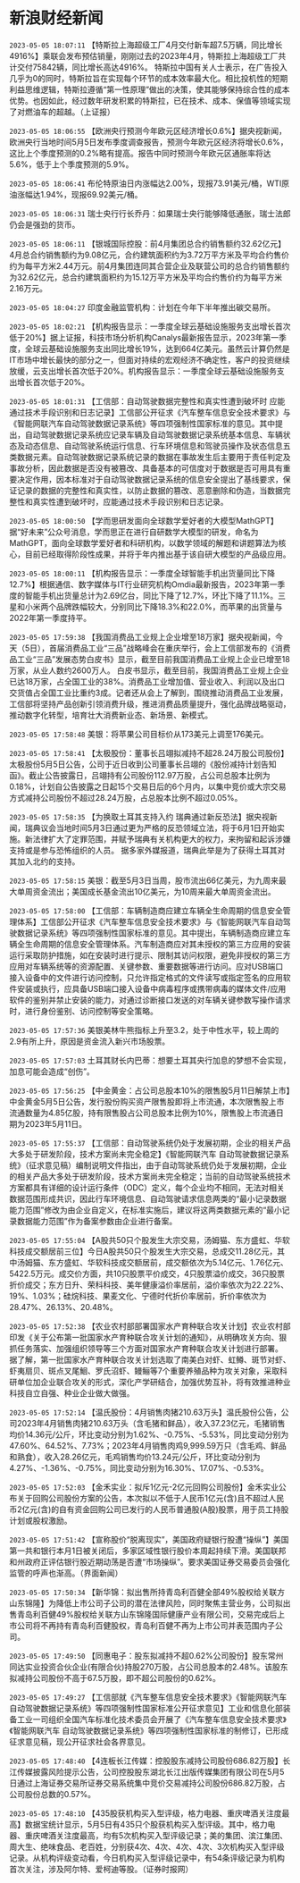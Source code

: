 # 新浪财经新闻
`2023-05-05 18:07:11` 【特斯拉上海超级工厂4月交付新车超7.5万辆，同比增长4916%】乘联会发布预估销量，刚刚过去的2023年4月，特斯拉上海超级工厂共计交付75842辆，同比增长高达4916%。 特斯拉中国有关人士表示，在广告投入几乎为0的同时，特斯拉旨在实现每个环节的成本效率最大化。相比投机性的短期利益思维逻辑，特斯拉遵循“第一性原理”做出的决策，使其能够保持综合性的成本优势。也因如此，经过数年研发积累的特斯拉，已在技术、成本、保值等领域实现了对燃油车的超越。（上证报）

`2023-05-05 18:06:55` 【欧洲央行预测今年欧元区经济增长0.6%】据央视新闻，欧洲央行当地时间5月5日发布季度调查报告，预测今年欧元区经济将增长0.6%，这比上个季度预测的0.2%略有提高。报告中同时预测今年欧元区通胀率将达5.6%，低于上个季度预测的5.9%。

`2023-05-05 18:06:41` 布伦特原油日内涨幅达2.00%，现报73.91美元/桶，WTI原油涨幅达1.94%，现报69.92美元/桶。

`2023-05-05 18:06:31` 瑞士央行行长乔丹：如果瑞士央行能够降低通胀，瑞士法郎仍会是强劲的货币。

`2023-05-05 18:06:11` 【银城国际控股：前4月集团总合约销售额约32.62亿元】4月总合约销售额约为9.08亿元，合约建筑面积约为3.72万平方米及平均合约售价约为每平方米2.44万元。前4月集团连同其合营企业及联营公司的总合约销售额约为32.62亿元，总合约建筑面积约为15.12万平方米及平均合约售价约为每平方米2.16万元。

`2023-05-05 18:04:27` 印度金融监管机构：计划在今年下半年推出碳交易所。

`2023-05-05 18:02:21` 【机构报告显示：一季度全球云基础设施服务支出增长首次低于20%】据上证报，科技市场分析机构Canalys最新报告显示，2023年第一季度，全球云基础设施服务支出同比增长19%，达到664亿美元。虽然云计算仍然是IT市场中增长最快的部分之一，但面对持续的宏观经济不确定性，客户的投资继续放缓，云支出增长首次低于20%。机构报告显示：一季度全球云基础设施服务支出增长首次低于20%。

`2023-05-05 18:01:31` 【工信部：自动驾驶数据完整性和真实性遭到破坏时 应能通过技术手段识别和日志记录】工信部公开征求《汽车整车信息安全技术要求》与《智能网联汽车自动驾驶数据记录系统》等四项强制性国家标准的意见。其中提出，自动驾驶数据记录系统应记录车辆及自动驾驶数据记录系统基本信息、车辆状态及动态信息、自动驾驶系统运行信息、行车环境信息和驾驶员操作及状态信息五类数据元素。自动驾驶数据记录系统记录的数据在事故发生后主要用于责任判定及事故分析，因此数据是否没有被篡改、具备基本的可信度对于数据是否可用具有重要决定作用，因本标准对于自动驾驶数据记录系统的信息安全提出了基线要求，保证记录的数据的完整性和真实性，以防止数据的篡改、恶意删除和伪造，当数据完整性和真实性遭到破坏时，应能通过技术手段识别和日志记录。

`2023-05-05 18:00:50` 【学而思研发面向全球数学爱好者的大模型MathGPT】据“好未来”公众号消息，学而思正在进行自研数学大模型的研发，命名为MathGPT，面向全球数学爱好者和科研机构，以数学领域的解题和讲题算法为核心，目前已经取得阶段性成果，并将于年内推出基于该自研大模型的产品级应用。

`2023-05-05 18:00:11` 【机构报告显示：一季度全球智能手机出货量同比下降12.7%】根据通信、数字媒体与IT行业研究机构Omdia最新报告，2023年第一季度的智能手机出货量总计为2.69亿台，同比下降了12.7%，环比下降了11.1%。三星和小米两个品牌跌幅较大，分别同比下降18.3%和22.0%，而苹果的出货量与2022年第一季度持平。

`2023-05-05 17:59:38` 【我国消费品工业规上企业增至18万家】据央视新闻，今天（5日），首届消费品工业“三品”战略峰会在重庆举行，会上工信部发布的《消费品工业“三品”发展态势白皮书》显示，截至目前我国消费品工业规上企业已增至18万家，从业人数约2600万人。 白皮书显示，截至目前，我国消费品工业规上企业已达18万家，占全国工业的38%。消费品工业增加值、营业收入、利润以及出口交货值占全国工业比重约3成。记者还从会上了解到，围绕推动消费品工业发展，工信部将坚持产品创新引领消费升级，推进消费品质量提升，强化品牌战略驱动，推动数字化转型，培育壮大消费新业态、新场景、新模式。

`2023-05-05 17:58:48` 美银：将苹果公司目标价从173美元上调至176美元。

`2023-05-05 17:58:41` 【太极股份：董事长吕翊拟减持不超28.24万股公司股份】太极股份5月5日公告，公司于近日收到公司董事长吕翊的《股份减持计划告知函》。截止公告披露日，吕翊持有公司股份112.97万股，占公司总股本比例为0.18%，计划自公告披露之日起15个交易日后的6个月内，以集中竞价或大宗交易方式减持公司股份不超过28.24万股，占总股本比例不超过0.05%。

`2023-05-05 17:58:35` 【为换取土耳其支持入约 瑞典通过新反恐法】据央视新闻，瑞典议会当地时间5月3日通过更为严格的反恐领域立法，将于6月1日开始实施。新法律扩大了定罪范围，并赋予瑞典有关机构更大的权力，来拘留和起诉涉嫌支持或是参与恐怖组织的人员。 据多家外媒报道，瑞典此举是为了获得土耳其对其加入北约的支持。

`2023-05-05 17:58:15` 美银：截至5月3日当周，股市流出66亿美元，为九周来最大单周资金流出；美国成长基金流出10亿美元，为10周来最大单周资金流出。

`2023-05-05 17:58:00` 【工信部：车辆制造商应建立车辆全生命周期的信息安全管理体系】工信部公开征求《汽车整车信息安全技术要求》与《智能网联汽车自动驾驶数据记录系统》等四项强制性国家标准的意见。其中提出，车辆制造商应建立车辆全生命周期的信息安全管理体系。汽车制造商应对其未授权的第三方应用的安装运行采取防护措施，如在安装时进行提示、限制其访问权限，避免非授权的第三方应用对车辆系统等的资源配置、关键参数、重要数据等进行访问。应对USB端口接入设备中的文件进行访问控制，只允许指定格式的文件读写或指定签名的应用软件安装或执行，应具备USB端口接入设备中病毒程序或携带病毒的媒体文件/应用软件的鉴别并禁止安装的能力，对通过诊断接口发送的对车辆关键参数写操作请求时，进行身份鉴别、访问控制等安全策略。

`2023-05-05 17:57:36` 美银美林牛熊指标上升至3.2，处于中性水平，较上周的2.9有所上升，原因是资金流入新兴市场股票。

`2023-05-05 17:57:03` 土耳其财长内巴蒂：想要土耳其央行加息的梦想不会实现，加息可能会造成“创伤”。

`2023-05-05 17:56:25` 【中金黄金：占公司总股本10%的限售股5月11日解禁上市】中金黄金5月5日公告，发行股份购买资产限售股即将上市流通，本次限售股上市流通数量为4.85亿股，持有限售股占公司总股本比例为10%，限售股上市流通日期为2023年5月11日。

`2023-05-05 17:55:37` 【工信部：自动驾驶系统仍处于发展初期，企业的相关产品大多处于研发阶段，技术方案尚未完全稳定】《智能网联汽车 自动驾驶数据记录系统》（征求意见稿）编制说明文件指出，由于自动驾驶系统仍处于发展初期，企业的相关产品大多处于研发阶段，技术方案尚未完全稳定；当前的自动驾驶系统技术方案都具有详细的设计运行条件（ODC）定义，每个企业均不相同，无法对相关数据范围形成共识，因此行车环境信息、自动驾驶请求信息两类的“最小记录数据能力范围”修改为由企业自定义，在标准实施后，建议将这两类数据元素的“最小记录数据能力范围”作为备案参数由企业进行备案。

`2023-05-05 17:55:04` 【A股共50只个股发生大宗交易，汤姆猫、东方盛虹、华软科技成交额居前三位】今日A股共50只个股发生大宗交易，总成交11.28亿元，其中汤姆猫、东方盛虹、华软科技成交额居前，成交额依次为5.14亿元、1.76亿元、5422.5万元。成交价方面，共10只股票平价成交，4只股票溢价成交，36只股票折价成交；东方日升、荣科科技、美年健康溢价率居前，溢价率依次为22.22%、19%、1.03%；硅烷科技、果麦文化、宁德时代折价率居前，折价率依次为28.47%、26.13%、20.48%。

`2023-05-05 17:52:38` 【农业农村部部署国家水产育种联合攻关计划】农业农村部印发《关于公布第一批国家水产育种联合攻关计划的通知》，从明确攻关方向、狠抓任务落实、加强组织领导等三个方面对国家水产育种联合攻关计划进行部署。 据了解，第一批国家水产育种联合攻关计划选取了南美白对虾、虹鳟、斑节对虾、虾夷扇贝、斑点叉尾鮰、罗氏沼虾、鳗鲡等7个重要养殖品种为攻关对象，采取科研单位加企业联合攻关的形式，深化产学研结合，加强优势互补，将有效推进种业科技自立自强、种业企业做大做强。

`2023-05-05 17:52:14` 【温氏股份：4月销售肉猪210.63万头】温氏股份公告，公司2023年4月销售肉猪210.63万头（含毛猪和鲜品），收入37.23亿元，毛猪销售均价14.36元/公斤，环比变动分别为1.62%、-0.75%、-5.53%，同比变动分别为47.60%、64.52%、7.73%；2023年4月销售肉鸡9,999.59万只（含毛鸡、鲜品和熟食），收入28.26亿元，毛鸡销售均价13.24元/公斤，环比变动分别为4.27%、-1.36%、-0.75%，同比变动分别为16.30%、17.07%、-0.53%。

`2023-05-05 17:52:03` 【金禾实业：拟斥1亿元-2亿元回购公司股份】金禾实业公布关于回购公司股份方案的公告，本次拟以不低于人民币1亿元(含)且不超过人民币2亿元(含)的自有资金回购公司已发行的人民币普通股(A股)股票，用于员工持股计划或股权激励。

`2023-05-05 17:51:42` 【宣称股价“脱离现实”，美国政府疑银行股遭“操纵”】美国第一共和银行本月1日被关闭后，多家区域性银行股价本周起持续下滑。美国联邦和州政府正评估银行股近期动荡是否遭“市场操纵”。要求美国证券交易委员会强化监管的呼声也渐高。（界面新闻）

`2023-05-05 17:50:34` 【新华锦：拟出售所持青岛利百健全部49%股权给关联方山东锦隆】为降低上市公司子公司的潜在法律风险，同时聚焦主营业务，公司拟出售青岛利百健49%股权给关联方山东锦隆国际健康产业有限公司，交易完成后上市公司将不再持有青岛利百健股权，青岛利百健不再为上市公司并表范围内子公司。

`2023-05-05 17:49:50` 【同惠电子：股东拟减持不超0.62%公司股份】股东常州同达实业投资合伙企业(有限合伙)持股270万股，占公司总股本的2.48%。该股东拟减持公司股份不高于67.5万股，即不超公司股份的0.62%。

`2023-05-05 17:49:27` 【工信部就《汽车整车信息安全技术要求》《智能网联汽车 自动驾驶数据记录系统》等四项强制性国家标准公开征求意见】工业和信息化部装备工业一司组织全国汽车标准化技术委员会开展了《汽车整车信息安全技术要求》《智能网联汽车 自动驾驶数据记录系统》等四项强制性国家标准的制修订，已形成征求意见稿，现公开征求社会各界意见。

`2023-05-05 17:48:40` 【4连板长江传媒：控股股东减持公司股份686.82万股】长江传媒披露风险提示公告，公司控股股东湖北长江出版传媒集团有限公司在5月5日通过上海证券交易所证券交易系统集中竞价交易减持公司股份686.82万股，占公司股份总数的0.57%。

`2023-05-05 17:48:10` 【435股获机构买入型评级，格力电器、重庆啤酒关注度最高】数据宝统计显示，5月5日有435只个股获机构买入型评级。其中，格力电器、重庆啤酒关注度最高，均有5次机构买入型评级记录；美的集团、滨江集团、周大生、绝味食品、老百姓，分别获4次、4次、4次、4次、3次机构买入型评级记录。从机构评级变动看，今日机构买入型评级记录中，有54条评级记录为机构首次关注，涉及阿尔特、爱柯迪等股。（证券时报网）

